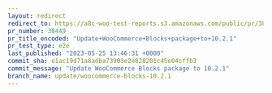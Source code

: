 ```yaml
---
layout: redirect
redirect_to: https://a8c-woo-test-reports.s3.amazonaws.com/public/pr/38449/e2e/index.html
pr_number: 38449
pr_title_encoded: "Update+WooCommerce+Blocks+package+to+10.2.1"
pr_test_type: e2e
last_published: "2023-05-25 13:46:31 +0000"
commit_sha: e1ac19d71a8adba73903e2e828201c45e04cffb3
commit_message: "Update WooCommerce Blocks package to 10.2.1"
branch_name: update/woocommerce-blocks-10.2.1
---
```

